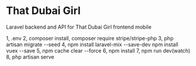 # That Dubai Girl
Laravel backend and API for That Dubai Girl frontend mobile

1,   .env
2,   composer install, composer require stripe/stripe-php
3,   php artisan migrate --seed
4,   npm install laravel-mix --save-dev
	npm install vuex --save
5,   npm cache clear --force
6,   npm install
7,   npm run dev(watch)
8,   php artisan serve
